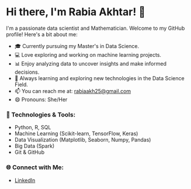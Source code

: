 # Hi there, I'm Rabia Akhtar! 👋

I'm a passionate data scientist and Mathematician. Welcome to my GitHub profile! Here's a bit about me:

- 🎓 Currently pursuing my Master's in Data Science.
- 💻 Love exploring and working on machine learning projects.
- 📊 Enjoy analyzing data to uncover insights and make informed decisions.
- 🌱 Always learning and exploring new technologies in the Data Science Field.
- 📫 You can reach me at: rabiaakh25@gmail.com
- 😄 Pronouns: She/Her

### 🔧 Technologies & Tools:
- Python, R, SQL
- Machine Learning (Scikit-learn, TensorFlow, Keras)
- Data Visualization (Matplotlib, Seaborn, Numpy, Pandas)
- Big Data (Spark)
- Git & GitHub

### 🌐 Connect with Me:
- [LinkedIn](https://www.linkedin.com/in/rabia-akhtar-🇬🇧-a761ab23b/)
